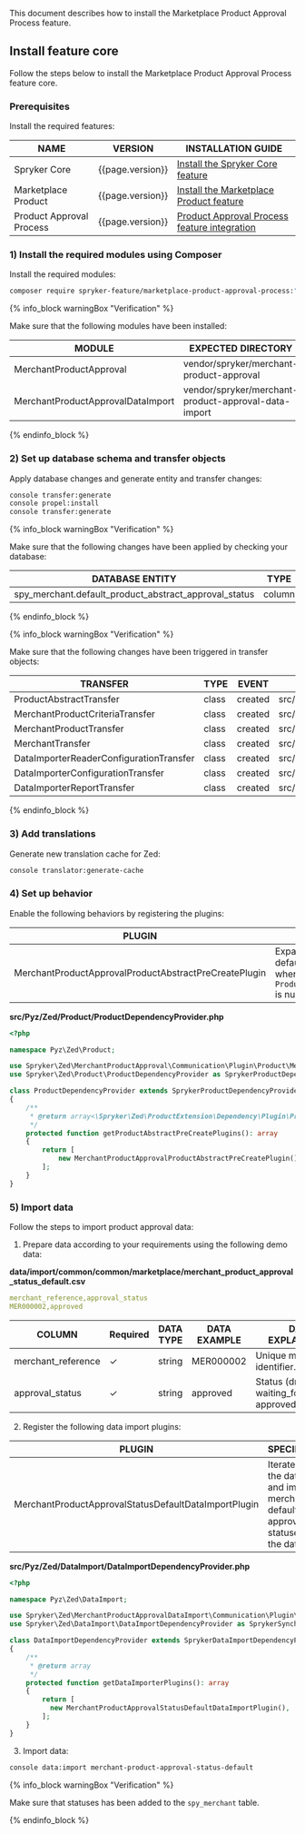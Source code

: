 

This document describes how to install the Marketplace Product Approval Process feature.

## Install feature core

Follow the steps below to install the Marketplace Product Approval Process feature core.

### Prerequisites

Install the required features:

| NAME                     | VERSION            | INSTALLATION GUIDE                                                                                                                                                   |
|--------------------------|--------------------|---------------------------------------------------------------------------------------------------------------------------------------------------------------------|
| Spryker Core             | {{page.version}}   | [Install the Spryker Core feature](/docs/pbc/all/miscellaneous/{{page.version}}/install-and-upgrade/install-features/install-the-spryker-core-feature.html)                         |
| Marketplace Product      | {{page.version}}   | [Install the Marketplace Product feature](/docs/pbc/all/product-information-management/{{page.version}}/marketplace/install-and-upgrade/install-features/install-the-marketplace-product-feature.html)           |
| Product Approval Process | {{page.version}}   | [Product Approval Process feature integration](/docs/scos/dev/feature-integration-guides/{{page.version}}/product-approval-process-feature-integration.html) |


### 1) Install the required modules using Сomposer

Install the required modules:

```bash
composer require spryker-feature/marketplace-product-approval-process:"{{page.version}}" --update-with-dependencies
```

{% info_block warningBox "Verification" %}

Make sure that the following modules have been installed:

| MODULE                            | EXPECTED DIRECTORY                                   |
|-----------------------------------|------------------------------------------------------|
| MerchantProductApproval           | vendor/spryker/merchant-product-approval             |
| MerchantProductApprovalDataImport | vendor/spryker/merchant-product-approval-data-import |

{% endinfo_block %}

### 2) Set up database schema and transfer objects

Apply database changes and generate entity and transfer changes:

```bash
console transfer:generate
console propel:install
console transfer:generate
```

{% info_block warningBox "Verification" %}

Make sure that the following changes have been applied by checking your database:

| DATABASE ENTITY                                       | TYPE   | EVENT   |
|-------------------------------------------------------|--------|---------|
| spy_merchant.default_product_abstract_approval_status | column | added   |

{% endinfo_block %}

{% info_block warningBox "Verification" %}

Make sure that the following changes have been triggered in transfer objects:

| TRANSFER                                | TYPE     | EVENT    | PATH                                                                  |
|-----------------------------------------|----------|----------|-----------------------------------------------------------------------|
| ProductAbstractTransfer                 | class    | created  | src/Generated/Shared/Transfer/ProductAbstractTransfer                 |
| MerchantProductCriteriaTransfer         | class    | created  | src/Generated/Shared/Transfer/MerchantProductCriteriaTransfer         |
| MerchantProductTransfer                 | class    | created  | src/Generated/Shared/Transfer/MerchantProductTransfer                 |
| MerchantTransfer                        | class    | created  | src/Generated/Shared/Transfer/MerchantTransfer                        |
| DataImporterReaderConfigurationTransfer | class    | created  | src/Generated/Shared/Transfer/DataImporterReaderConfigurationTransfer |
| DataImporterConfigurationTransfer       | class    | created  | src/Generated/Shared/Transfer/DataImporterConfigurationTransfer       |
| DataImporterReportTransfer              | class    | created  | src/Generated/Shared/Transfer/DataImporterReportTransfer              |

{% endinfo_block %}

### 3) Add translations

Generate new translation cache for Zed:

```bash
console translator:generate-cache
```

### 4) Set up behavior

Enable the following behaviors by registering the plugins:

| PLUGIN                                                | SPECIFICATION                                                                                                                           | PREREQUISITES | NAMESPACE                                                           |
|-------------------------------------------------------|-----------------------------------------------------------------------------------------------------------------------------------------|---------------|---------------------------------------------------------------------|
| MerchantProductApprovalProductAbstractPreCreatePlugin | Expands product abstract transfer with default merchant product approval status when `ProductAbstractTransfer::approvalStatus` is null. | None          | Spryker\Zed\MerchantProductApproval\Communication\Plugin\Product    |


**src/Pyz/Zed/Product/ProductDependencyProvider.php**

```php
<?php

namespace Pyz\Zed\Product;

use Spryker\Zed\MerchantProductApproval\Communication\Plugin\Product\MerchantProductApprovalProductAbstractPreCreatePlugin;
use Spryker\Zed\Product\ProductDependencyProvider as SprykerProductDependencyProvider;

class ProductDependencyProvider extends SprykerProductDependencyProvider
{
    /**
     * @return array<\Spryker\Zed\ProductExtension\Dependency\Plugin\ProductAbstractPreCreatePluginInterface>
     */
    protected function getProductAbstractPreCreatePlugins(): array
    {
        return [
            new MerchantProductApprovalProductAbstractPreCreatePlugin(),
        ];
    }
}
```

### 5) Import data

Follow the steps to import product approval data:

1. Prepare data according to your requirements using the following demo data:

**data/import/common/common/marketplace/merchant_product_approval_status_default.csv**

```yaml
merchant_reference,approval_status
MER000002,approved
```

| COLUMN             | Required | DATA TYPE | DATA EXAMPLE | DATA EXPLANATION                                        |
|--------------------|----------|-----------|--------------|---------------------------------------------------------|
| merchant_reference | &check;        | string    | MER000002    | Unique merchant identifier.                             |
| approval_status    | &check;        | string    | approved     | Status (draft, waiting_for_approval, approved, denied). |

2. Register the following data import plugins:

| PLUGIN                                                | SPECIFICATION                                                                                          | PREREQUISITES | NAMESPACE                                                                      |
|-------------------------------------------------------|--------------------------------------------------------------------------------------------------------|---------------|--------------------------------------------------------------------------------|
| MerchantProductApprovalStatusDefaultDataImportPlugin  | Iterates over the data sets and imports merchant default product approval statuses into the database.  | None          | Spryker\Zed\MerchantProductApprovalDataImport\Communication\Plugin\DataImport  |

**src/Pyz/Zed/DataImport/DataImportDependencyProvider.php**

```php
<?php

namespace Pyz\Zed\DataImport;

use Spryker\Zed\MerchantProductApprovalDataImport\Communication\Plugin\DataImport\MerchantProductApprovalStatusDefaultDataImportPlugin;
use Spryker\Zed\DataImport\DataImportDependencyProvider as SprykerSynchronizationDependencyProvider;

class DataImportDependencyProvider extends SprykerDataImportDependencyProvider
{
    /**
     * @return array
     */
    protected function getDataImporterPlugins(): array
    {
        return [
          new MerchantProductApprovalStatusDefaultDataImportPlugin(),
        ];
    }
}
```

3. Import data:

```bash
console data:import merchant-product-approval-status-default
```

{% info_block warningBox "Verification" %}

Make sure that statuses has been added to the `spy_merchant` table.

{% endinfo_block %}
